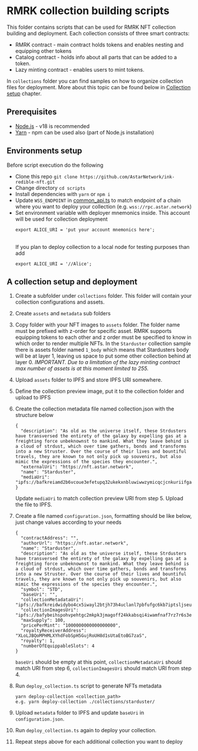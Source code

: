 # RMRK collection building scripts
This folder contains scripts that can be used for RMRK NFT collection building and deployment.
Each collection consists of three smart contracts:
- RMRK contract - main contract holds tokens and enables nesting and equipping other tokens
- Catalog contract - holds info about all parts that can be added to a token.
- Lazy minting contract - enables users to mint tokens.

In `collections` folder you can find samples on how to organize collection files for deployment. More about this topic can be found below in [Collection setup](#collection-setup) chapter.

## Prerequisites
- [Node.js](https://nodejs.org/en) - v18 is recommended
- [Yarn](https://yarnpkg.com/) - npm can be used also (part of Node.js installation)

## Environments setup
Before script execution do the following
- Clone this repo
  ```git clone https://github.com/AstarNetwork/ink-redible-nft.git```
- Change directory
  ```cd scripts```
- Install dependencies with `yarn` or `npm i`
- Update `WSS_ENDPOINT` in [common_api.ts](./common_api.ts) to match endpoint of a chain where you want to deploy your collection (e.g. `wss://rpc.astar.network`)
- Set environment variable with deployer mnemonics inside. This account will be used for collection deployment
  ```
  export ALICE_URI = 'put your account mnemonics here';
  ```
    <br/>If you plan to deploy collection to a local node for testing purposes than add
  ```
  export ALICE_URI = '//Alice';
  ```

## A collection setup and deployment
1. Create a subfolder under `collections` folder. This folder will contain your collection configurations and assets.
2. Create `assets` and `metadata` sub folders
3. Copy folder with your NFT images to `assets` folder. The folder name must be prefixed with z-order for specific asset. RMRK supports equipping tokens to each other and z order must be specified to know in which order to render multiple NFTs. In the `Starduster` collection sample there is assets folder named `1_body` which means that Stardusters body will be at layer 1, leaving us space to put some other collection behind at layer 0. 
*IMPORTANT. Due to a limitation of the lazy minting contract max number of assets is at this moment limited to 255.*  
4. Upload `assets` folder to IPFS and store IPFS URI somewhere.
5. Define the collection preview image, put it to the collection folder and upload to IPFS
6. Create the collection metadata file named collection.json with the structure below
    ```
    {
      "description": "As old as the universe itself, these Strdusters have transversed the entirety of the galaxy by expelling gas at a freighting force unbeknownst to mankind. What they leave behind is a cloud of strdust, which over time gathers, bonds and transforms into a new Struster. Over the course of their lives and bountiful travels, they are known to not only pick up souvenirs, but also mimic the expressions of the species they encounter.",
      "externalUri": "https://nft.astar.network",
      "name": "Starduster",
      "mediaUri": "ipfs://bafkreiamd2b6vcoue3efetupq32ukekxnbluwiwwzymicqcjcnkuriifga"
    }
    ```
    Update `mediaUri` to match collection preview URI from step 5. Upload the file to IPFS. 

7. Create a file named `configuration.json`, formatting should be like below, just change values according to your needs
    ```
    {
      "contractAddress": "",
      "authorUrl": "https://nft.astar.network",
      "name": "Starduster",
      "description": "As old as the universe itself, these Strdusters have transversed the entirety of the galaxy by expelling gas at a freighting force unbeknownst to mankind. What they leave behind is a cloud of strdust, which over time gathers, bonds and transforms into a new Struster. Over the course of their lives and bountiful travels, they are known to not only pick up souvenirs, but also mimic the expressions of the species they encounter.",
      "symbol": "STD",
      "baseUri": "",
      "collectionMetadataUri": "ipfs://bafkreidwidybo4cx5iwayl2btjh73h4uclanl7pbfufgc6kb7iptsljseu",
      "collectionImagesUri": "ipfs://bafybeihspohvpehtgc2mkpk3jmagoff24kkabsqi4iwamfnaf7rz7r6s3e",
      "maxSupply": 100, 
      "pricePerMint": "1000000000000000000",
      "royaltyReceiverAddress": "XLoLJBQoMPHMLXYhdFobSpH5GujRoUH8d1sUtaEtoBG7zaS",
      "royalty": 1,
      "numberOfEquippableSlots": 4
    }
    ```
    `baseUri` should be empty at this point, `collectionMetadataUri` should match URI from step 6, `collectionImagesUri` should match URI from step 4.
8. Run `deploy_collection.ts` script to generate NFTs metadata 
    ```
    yarn deploy-collection <collection_path>
    e.g. yarn deploy-collection ./collections/starduster/
    ```
9. Upload `metadata` folder to IPFS and update `baseUri` in `configuration.json`.
10. Run `deploy_collection.ts` again to deploy your collection.
11. Repeat steps above for each additional collection you want to deploy

